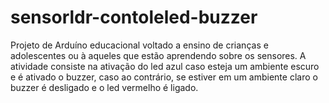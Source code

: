# sensorldr-contoleled-buzzer
Projeto de Arduíno educacional voltado a ensino de crianças e adolescentes ou à aqueles que estão aprendendo sobre os sensores. A atividade consiste na ativação do led azul caso esteja um ambiente escuro e é ativado o buzzer, caso ao contrário, se estiver em um ambiente claro o buzzer é desligado e o led vermelho é ligado.
